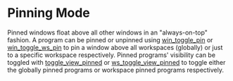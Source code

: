 # Pinning Mode

Pinned windows float above all other windows in an "always-on-top" fashion. A program can be pinned or unpinned using [win_toggle_pin](/api/Window.html#win_toggle_pinwin_id) or [win_toggle_ws_pin](/api/Window.html#win_toggle_ws_pinwin_id) to pin a window above all workspaces (globally) or just to a specific workspace respectively. Pinned programs' visibility can be toggled with [toggle_view_pinned](/api/General.html#toggle_view_pinned) or [ws_toggle_view_pinned](/api/Workspace.html#ws_toggle_view_pinned) to toggle either the globally pinned programs or workspace pinned programs respectively.
